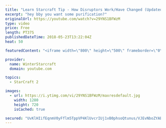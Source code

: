 ```yaml
---
title: "Learn Starcraft Tip - How Disruptors Work/Have Changed (Updated Patch 4.0 2018)"
excerpt: "hey bby you want some purification?"
originalUrl: https://youtube.com/watch?v=29YNS1BFWzM
type: video
price: Free
length: PT37S
publishedDateTime: 2018-05-23T13:22:04Z
heat: 50

featuredContent: "<iframe width=\"800\" height=\"500\" frameborder=\"0\" src=\"https://www.youtube.com/embed/29YNS1BFWzM\" allow=\"accelerometer; autoplay; encrypted-media; gyroscope; picture-in-picture\" allowfullscreen></iframe>"

provider:
  name: WinterStarcraft
  domain: youtube.com

topics:
  - StarCraft 2

images:
  - url: https://i.ytimg.com/vi/29YNS1BFWzM/maxresdefault.jpg
    width: 1280
    height: 720
    isCached: true

secured: "UvKlHIifEqnmV0yFflm5TppVP4KlUvcrIUj1vB0phsoQtunus/VJEvNboZYAB+9uoA13BrVmYDr4laXEPAt4R7fgPeAx4FPTu/4BehJ8SNr2ecV0KpG6Cn9kS0tke0SRVbEFcUtV3Bl6nbqlcH9MUMG3QcRFtTC+MlfPPav3JY+914H1S2jQf0qKGcLLRgw6ES5wCSr7l2RZjtBKC5TNpUp/swbDqj8Va9ZLdUpivIlzn7h5nmwuHNMspR2zhCWxEjsjAMCauXCCgVdaDlBoh2a9fjvxNngMlyT6JAXYRpS0KUh7ry8aIJgGq9ybWNXV+Qu/khmMFQaHgon7zfNK2oJ2xPPjrPyIo2MtcOKdP73jqz2tXrBDa/vdOM46ED2r5R4OeOl6mfLWCYwiQVGBQIoAOC51YnP2Khs8HdeBDuI=;wzH68WnBEKac8tu6fDODnQ=="
---
```


